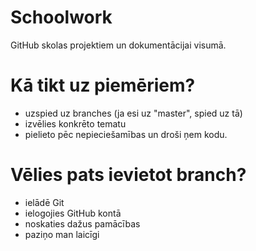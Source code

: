 # Schoolwork

GitHub skolas projektiem un dokumentācijai visumā.

# Kā tikt uz piemēriem?

- uzspied uz branches (ja esi uz "master", spied uz tā)
- izvēlies konkrēto tematu
- pielieto pēc nepieciešamības un droši ņem kodu.

# Vēlies pats ievietot branch?

- ielādē Git
- ielogojies GitHub kontā
- noskaties dažus pamācības
- paziņo man laicīgi